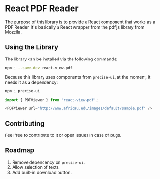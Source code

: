 # React PDF Reader

The purpose of this library is to provide a React component that works as a PDF Reader. It's basically a React wrapper from the pdf.js library from Mozzila.

## Using the Library

The library can be installed via the following commands:

```sh
npm i --save-dev react-view-pdf
```

Because this library uses components from `precise-ui`, at the moment, it needs it as a dependency:

```sh
npm i precise-ui
```

```js
import { PDFViewer } from 'react-view-pdf';

<PDFViewer url="http://www.africau.edu/images/default/sample.pdf" />

```

## Contributing

Feel free to contribute to it or open issues in case of bugs.


## Roadmap

1. Remove dependency on `precise-ui`.
2. Allow selection of texts.
3. Add built-in download button.